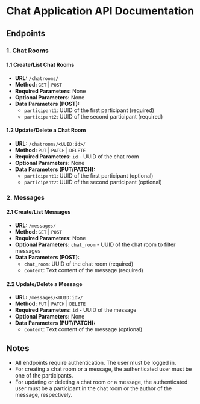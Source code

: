 # Chat Application API Documentation

## Endpoints

### 1. Chat Rooms

#### 1.1 Create/List Chat Rooms

- **URL:** `/chatrooms/`
- **Method:** `GET` | `POST`
- **Required Parameters:** None
- **Optional Parameters:** None
- **Data Parameters (POST):** 
  - `participant1`: UUID of the first participant (required)
  - `participant2`: UUID of the second participant (required)

#### 1.2 Update/Delete a Chat Room

- **URL:** `/chatrooms/<UUID:id>/`
- **Method:** `PUT` | `PATCH` | `DELETE`
- **Required Parameters:** `id` - UUID of the chat room
- **Optional Parameters:** None
- **Data Parameters (PUT/PATCH):** 
  - `participant1`: UUID of the first participant (optional)
  - `participant2`: UUID of the second participant (optional)

### 2. Messages

#### 2.1 Create/List Messages

- **URL:** `/messages/`
- **Method:** `GET` | `POST`
- **Required Parameters:** None
- **Optional Parameters:** `chat_room` - UUID of the chat room to filter messages
- **Data Parameters (POST):** 
  - `chat_room`: UUID of the chat room (required)
  - `content`: Text content of the message (required)

#### 2.2 Update/Delete a Message

- **URL:** `/messages/<UUID:id>/`
- **Method:** `PUT` | `PATCH` | `DELETE`
- **Required Parameters:** `id` - UUID of the message
- **Optional Parameters:** None
- **Data Parameters (PUT/PATCH):** 
  - `content`: Text content of the message (optional)

## Notes

- All endpoints require authentication. The user must be logged in.
- For creating a chat room or a message, the authenticated user must be one of the participants.
- For updating or deleting a chat room or a message, the authenticated user must be a participant in the chat room or the author of the message, respectively.